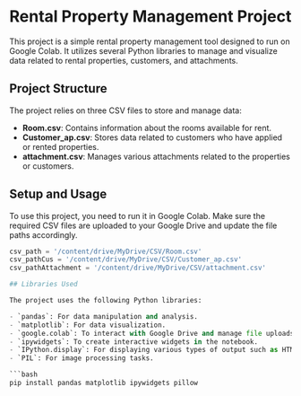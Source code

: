 # Rental Property Management Project

This project is a simple rental property management tool designed to run on Google Colab. It utilizes several Python libraries to manage and visualize data related to rental properties, customers, and attachments.

## Project Structure

The project relies on three CSV files to store and manage data:

- **Room.csv**: Contains information about the rooms available for rent.
- **Customer_ap.csv**: Stores data related to customers who have applied or rented properties.
- **attachment.csv**: Manages various attachments related to the properties or customers.


## Setup and Usage

To use this project, you need to run it in Google Colab. Make sure the required CSV files are uploaded to your Google Drive and update the file paths accordingly.

```python
csv_path = '/content/drive/MyDrive/CSV/Room.csv'
csv_pathCus = '/content/drive/MyDrive/CSV/Customer_ap.csv'
csv_pathAttachment = '/content/drive/MyDrive/CSV/attachment.csv'

## Libraries Used

The project uses the following Python libraries:

- `pandas`: For data manipulation and analysis.
- `matplotlib`: For data visualization.
- `google.colab`: To interact with Google Drive and manage file uploads/downloads within Google Colab.
- `ipywidgets`: To create interactive widgets in the notebook.
- `IPython.display`: For displaying various types of output such as HTML, images, etc.
- `PIL`: For image processing tasks.

```bash
pip install pandas matplotlib ipywidgets pillow

